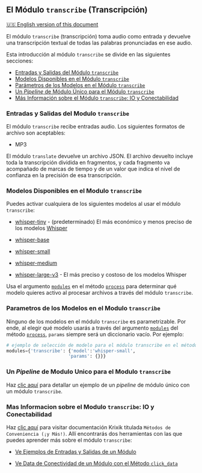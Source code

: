 ## El Módulo `transcribe` (Transcripción)
[🇺🇸 English version of this document](https://krixik-docs.readthedocs.io/latest/modules/ai_modules/transcribe_module/)

El módulo `transcribe` (transcripción) toma audio como entrada y devuelve una transcripción textual de todas las palabras pronunciadas en ese audio.

Esta introducción al módulo `transcribe` se divide en las siguientes secciones:

- [Entradas y Salidas del Módulo `transcribe`](#entradas-y-salidas-del-modulo-transcribe)
- [Modelos Disponibles en el Módulo `transcribe`](#modelos-disponibles-en-el-modulo-transcribe)
- [Parámetros de los Modelos en el Módulo `transcribe`](#parametros-de-los-modelos-en-el-modulo-transcribe)
- [Un *Pipeline* de Módulo Único para el Módulo `transcribe`](#un-pipeline-de-modulo-unico-para-el-modulo-transcribe)
- [Más Información sobre el Módulo `transcribe`: IO y Conectabilidad](#mas-informacion-sobre-el-modulo-transcribe-io-y-conectabilidad)

### Entradas y Salidas del Modulo `transcribe`

El módulo `transcribe` recibe entradas audio. Los siguientes formatos de archivo son aceptables:

- MP3

El módulo `translate` devuelve un archivo JSON. El archivo devuelto incluye toda la transcripción dividida en fragmentos, y cada fragmento va acompañado de marcas de tiempo y de un valor que indica el nivel de confianza en la precisión de esa transcripción.

### Modelos Disponibles en el Modulo `transcribe`

Puedes activar cualquiera de los siguientes modelos al usar el módulo `transcribe`:

- [whisper-tiny](https://huggingface.co/openai/whisper-tiny) - (predeterminado) El más económico y menos preciso de los modelos [Whisper](https://huggingface.co/docs/transformers/en/model_doc/whisper)

- [whisper-base](https://huggingface.co/openai/whisper-base)

- [whisper-small](https://huggingface.co/openai/whisper-small)

- [whisper-medium](https://huggingface.co/openai/whisper-medium)

- [whisper-large-v3](https://huggingface.co/openai/whisper-large-v3) - El más preciso y costoso de los modelos Whisper

Usa el argumento [`modules`](../../sistema/parametros_y_procesar_archivos_a_traves_de_pipelines/metodo_process_procesar.md#seleccion-de-modelo-por-medio-del-argumento-modules) en el método [`process`](../../sistema/parametros_y_procesar_archivos_a_traves_de_pipelines/metodo_process_procesar.md) para determinar qué modelo quieres activo al procesar archivos a través del módulo `transcribe`.

### Parametros de los Modelos en el Modulo `transcribe`

Ninguno de los modelos en el módulo `transcribe` es parametrizable. Por ende, al elegir qué modelo usarás a través del argumento [`modules`](../../sistema/parametros_y_procesar_archivos_a_traves_de_pipelines/metodo_process_procesar.md#seleccion-de-modelo-por-medio-del-argumento-modules) del método [`process`](../../sistema/parametros_y_procesar_archivos_a_traves_de_pipelines/metodo_process_procesar.md), `params` siempre será un diccionario vacío. Por ejemplo:

```python
# ejemplo de selección de modelo para el módulo transcribe en el método process
modules={'transcribe': {'model':'whisper-small',
                       'params': {}}}
```

### Un *Pipeline* de Modulo Unico para el Modulo `transcribe`

Haz [clic aquí](../../ejemplos/ejemplos_pipelines_modulo_unico/unico_transcribe_transcripcion.md) para detallar un ejemplo de un *pipeline* de módulo único con un módulo `transcribe`.

### Mas Informacion sobre el Modulo `transcribe`: IO y Conectabilidad

Haz [clic aquí](../../sistema/metodos_de_conveniencia/metodos_de_conveniencia.md) para visitar documentación Krixik titulada `Métodos de Conveniencia (¡y Más!)`. Allí encontrarás dos herramientas con las que puedes aprender más sobre el módulo `transcribe`: 

- [Ve Ejemplos de Entradas y Salidas de un Módulo](../../sistema/metodos_de_conveniencia/metodos_de_conveniencia.md#ve-ejemplos-de-entradas-y-salidas-de-un-modulo)

- [Ve Data de Conectividad de un Módulo con el Método `click_data`](../../sistema/metodos_de_conveniencia/metodos_de_conveniencia.md#ve-data-de-conectividad-de-un-modulo-con-el-metodo-view_module_click_data)
